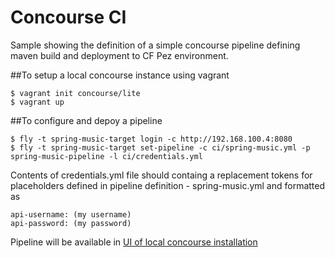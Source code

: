 Concourse CI
============

Sample showing the definition of a simple concourse pipeline defining maven build and deployment to CF Pez environment.

##To setup a local concourse instance using vagrant
~~~
$ vagrant init concourse/lite
$ vagrant up
~~~

##To configure and depoy a pipeline
~~~
$ fly -t spring-music-target login -c http://192.168.100.4:8080
$ fly -t spring-music-target set-pipeline -c ci/spring-music.yml -p spring-music-pipeline -l ci/credentials.yml
~~~
Contents of credentials.yml file should containg a replacement tokens for placeholders defined in pipeline definition - spring-music.yml and formatted as
~~~
api-username: (my username)
api-password: (my password)
~~~
Pipeline will be available in [UI of local concourse installation](http://192.168.100.4:8080/pipelines/spring-music-pipeline)




